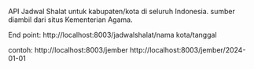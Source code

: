 API Jadwal Shalat untuk kabupaten/kota di seluruh Indonesia.
sumber diambil dari situs Kementerian Agama.

End point:
http://localhost:8003/jadwalshalat/nama kota/tanggal

contoh:
http://localhost:8003/jember
http://localhost:8003/jember/2024-01-01
